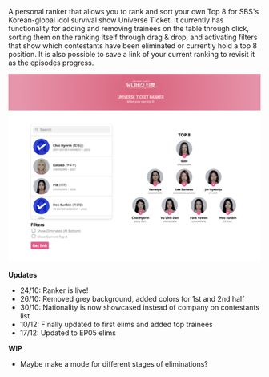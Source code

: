 A personal ranker that allows you to rank and sort your own Top 8 for SBS's Korean-global idol survival show Universe Ticket. It currently has functionality for adding and removing trainees on the table through click, sorting them on the ranking itself through drag & drop, and activating filters that show which contestants have been eliminated or currently hold a top 8 position. It is also possible to save a link of your current ranking to revisit it as the episodes progress.

![Screenshot](screenshot.png)

<b>Updates</b>
* 24/10: Ranker is live!
* 26/10: Removed grey background, added colors for 1st and 2nd half
* 30/10: Nationality is now showcased instead of company on contestants list
* 10/12: Finally updated to first elims and added top trainees
* 17/12: Updated to EP05 elims

<b>WIP</b>
* Maybe make a mode for different stages of eliminations?
